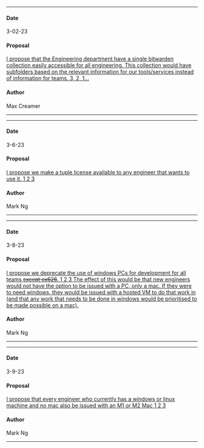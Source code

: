 ***
#### Date
3-02-23
#### Proposal
[I propose that the Engineering department have a single bitwarden collection easily accessible for all engineering. This collection would have subfolders based on the relevant information for our tools/services instead of information for teams. 3, 2, 1...
](https://flipswitch.slack.com/archives/C02GC9LSTFT/p1677789974977969)
#### Author
Max Creamer
***

***
#### Date
3-6-23
#### Proposal
[I propose we make a tuple license available to any engineer that wants to use it. 1 2 3](https://flipswitch.slack.com/archives/C02GC9LSTFT/p1678127547672319)
#### Author
Mark Ng
***

***
#### Date
3-8-23
#### Proposal
[I propose we deprecate the use of windows PCs for development for all teams ~~except ex626~~. 1 2 3
The effect of this would be that new engineers would not have the option to be issued with a PC, only a mac. If they were to need windows, they would be issued with a hosted VM to do that work in (and that any work that needs to be done in windows would be prioritised to be made possible on a mac). ](https://flipswitch.slack.com/archives/C02GC9LSTFT/p1678312864820549)
#### Author
Mark Ng
***

***
#### Date
3-9-23
#### Proposal
[I propose that every engineer who currently has a windows or linux machine and no mac also be issued with an M1 or M2 Mac 1 2 3](https://flipswitch.slack.com/archives/C02GC9LSTFT/p1678314370670799)
#### Author
Mark Ng
***
